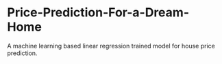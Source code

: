 # Price-Prediction-For-a-Dream-Home
A machine learning based linear regression trained model for house price prediction.
